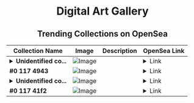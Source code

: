 <div align="center">

# Digital Art Gallery

## Trending Collections on OpenSea

| Collection Name                       | Image                                                                                     | Description                       | OpenSea Link                                                                                          |
|---------------------------------------|-------------------------------------------------------------------------------------------|-----------------------------------|--------------------------------------------------------------------------------------------------------|
| **<details><summary>Unidentified co...</summary>Unidentified contract f8554b68-3907-46dd-9320-608fb6941161</details>** | ![Image](https://i2.seadn.io/optimism/0x0665c09242fd6f77d367b5c7bc25e71af38be10f/491c7c8baf5b9fd34f71da19f53443/49491c7c8baf5b9fd34f71da19f53443.png?w=200&auto=format) |  | <details><summary>Link</summary>[Unidentified contract f8554b68-3907-46dd-9320-608fb6941161](https://opensea.io/collection/unidentified-contract-f8554b68-3907-46dd-9320-608f)</details> |
| **#0 117 4943** | ![Image](https://i2.seadn.io/base/0x2ebd4845c54c605b2a1cc8dafecab2db12c57cf0/53834f05a4c1a44a3127b0358dc117/f053834f05a4c1a44a3127b0358dc117.jpeg?w=200&auto=format) |  | <details><summary>Link</summary>[#0 117 4943](https://opensea.io/collection/0-117-4943)</details> |
| **<details><summary>Unidentified co...</summary>Unidentified contract 287f8714-b705-4c0a-a5b6-d136ab0c15e0</details>** | ![Image](https://i2.seadn.io/optimism/0x579e4f4a7e577ef5ac6e9221ca8f11dd6d43316d/6404459f0a28661c41bd910f8b5899/e86404459f0a28661c41bd910f8b5899.png?w=200&auto=format) |  | <details><summary>Link</summary>[Unidentified contract 287f8714-b705-4c0a-a5b6-d136ab0c15e0](https://opensea.io/collection/unidentified-contract-287f8714-b705-4c0a-a5b6-d136)</details> |
| **#0 117 41f2** | ![Image](https://i2.seadn.io/base/0x2ebd4845c54c605b2a1cc8dafecab2db12c57cf0/53834f05a4c1a44a3127b0358dc117/f053834f05a4c1a44a3127b0358dc117.jpeg?w=200&auto=format) |  | <details><summary>Link</summary>[#0 117 41f2](https://opensea.io/collection/0-117-41f2)</details> |

</div>